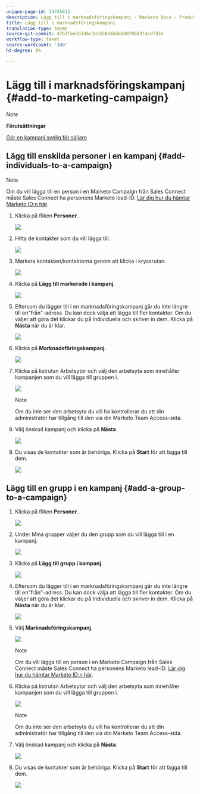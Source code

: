 ```yaml
---
unique-page-id: 14745611
description: Lägg till i marknadsföringskampanj - Marketo Docs - Produktdokumentation
title: Lägg till i marknadsföringskampanj
translation-type: tm+mt
source-git-commit: 47b2fee7d146c3dc558d4bbb10070683f4cdfd3d
workflow-type: tm+mt
source-wordcount: '340'
ht-degree: 0%

---
```



# Lägg till i marknadsföringskampanj {#add-to-marketing-campaign}

>[!NOTE]
>
>**Förutsättningar**
>
>[Gör en kampanj synlig för säljare](http://docs.marketo.com/x/NwDh)

## Lägg till enskilda personer i en kampanj {#add-individuals-to-a-campaign}

>[!NOTE]
>
>Om du vill lägga till en person i en Marketo Campaign från Sales Connect måste Sales Connect ha personens Marketo lead-ID. [Lär dig hur du hämtar Marketo ID:n här](http://docs.marketo.com/x/CQXLAQ).

1. Klicka på fliken **Personer** .

   ![](assets/one-3.png)

1. Hitta de kontakter som du vill lägga till.

   ![](assets/two-3.png)

1. Markera kontakten/kontakterna genom att klicka i kryssrutan.

   ![](assets/three-3.png)

1. Klicka på **Lägg till markerade i kampanj**.

   ![](assets/four-3.png)

1. Eftersom du lägger till i en marknadsföringskampanj går du inte längre till en&quot;från&quot;-adress. Du kan dock välja att lägga till fler kontakter. Om du väljer att göra det klickar du på Individuella och skriver in dem. Klicka på **Nästa** när du är klar.

   ![](assets/five-2.png)

1. Klicka på **Marknadsföringskampanj**.

   ![](assets/six-1.png)

1. Klicka på listrutan Arbetsytor och välj den arbetsyta som innehåller kampanjen som du vill lägga till gruppen i.

   ![](assets/seven-1.png)

   >[!NOTE]
   >
   >Om du inte ser den arbetsyta du vill ha kontrollerar du att din administratör har tillgång till den via din Marketo Team Access-sida.

1. Välj önskad kampanj och klicka på **Nästa**.

   ![](assets/eight.png)

1. Du visas de kontakter som är behöriga. Klicka på **Start** för att lägga till dem.

   ![](assets/nine.png)

## Lägg till en grupp i en kampanj {#add-a-group-to-a-campaign}

1. Klicka på fliken **Personer** .

   ![](assets/one-3.png)

1. Under Mina grupper väljer du den grupp som du vill lägga till i en kampanj.

   ![](assets/eleven.png)

1. Klicka på **Lägg till grupp i kampanj**.

   ![](assets/twelve.png)

1. Eftersom du lägger till i en marknadsföringskampanj går du inte längre till en&quot;från&quot;-adress. Du kan dock välja att lägga till fler kontakter. Om du väljer att göra det klickar du på Individuella och skriver in dem. Klicka på **Nästa** när du är klar.

   ![](assets/thirteen.png)

1. Välj **Marknadsföringskampanj**.

   ![](assets/six-1.png)

   >[!NOTE]
   >
   >Om du vill lägga till en person i en Marketo Campaign från Sales Connect måste Sales Connect ha personens Marketo lead-ID. [Lär dig hur du hämtar Marketo ID:n här](http://docs.marketo.com/x/CQXLAQ).

1. Klicka på listrutan Arbetsytor och välj den arbetsyta som innehåller kampanjen som du vill lägga till gruppen i.

   ![](assets/seven-1.png)

   >[!NOTE]
   >
   >Om du inte ser den arbetsyta du vill ha kontrollerar du att din administratör har tillgång till den via din Marketo Team Access-sida.

1. Välj önskad kampanj och klicka på **Nästa**.

   ![](assets/eight.png)

1. Du visas de kontakter som är behöriga. Klicka på **Start** för att lägga till dem.

   ![](assets/nine.png)

